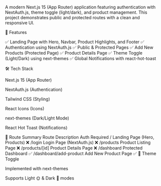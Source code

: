 A modern Next.js 15 (App Router) application featuring authentication with NextAuth.js, theme toggle (light/dark), and product management. This project demonstrates public and protected routes with a clean and responsive UI.

🚀 Features

✅ Landing Page with Hero, Navbar, Product Highlights, and Footer
✅ Authentication using NextAuth.js
✅ Public & Protected Pages
✅ Add New Products (Protected Page)
✅ Product Details Page
✅ Theme Toggle (Light/Dark) using next-themes
✅ Global Notifications with react-hot-toast

🛠️ Tech Stack

Next.js 15 (App Router)

NextAuth.js (Authentication)

Tailwind CSS (Styling)

React Icons (Icons)

next-themes (Dark/Light Mode)

React Hot Toast (Notifications)

📂 Route Summary
Route	Description	Auth Required
/	Landing Page (Hero, Products)	❌
/login	Login Page (NextAuth.js)	❌
/products	Product Listing Page	❌
/products/[id]	Product Details Page	❌
/dashboard	Protected Dashboard	✅
/dashboard/add-product	Add New Product Page	✅
🎨 Theme Toggle

Implemented with next-themes

Supports Light 🌞 & Dark 🌙 modes
